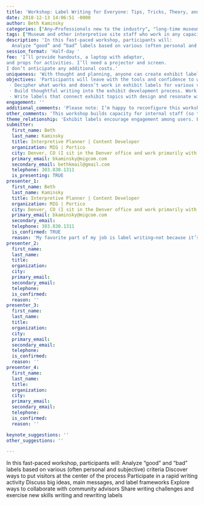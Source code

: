 ```yaml
---
title: 'Workshop: Label Writing for Everyone: Tips, Tricks, Theory, and PRACTICE'
date: 2018-12-13 14:06:51 -0000
author: Beth Kaminsky
categories: ["Any—Professionals new to the industry", "long-time museum staff new to exhibits", "and seasoned exhibit people who want a refresher for inspiration and practice."]
tags: ["Museum and other interpretive site staff who work in any capacity on projects for users that have physical display components." ]
description: 'In this fast-paced workshop, participants will:
  Analyze “good” and “bad” labels based on various (often personal and subjective) criteria Discover ways to put visitors at the center of the process Participate in a rapid writing activity Discuss big ideas, main messages, and label frameworks Explore ways to collaborate with community advisors Share writing challenges and exercise new skills writing and rewriting labels'
session_format: 'Half-day '
fee: 'I’ll provide handouts, a laptop with adaptor,
and props for activities. I’ll need a projector and screen.
I don’t anticipate any additional costs.'
uniqueness: 'With thought and planning, anyone can create exhibit labels that resonate with users. Explore approaches and processes and practice doing it.'
objectives: 'Participants will leave with the tools and confidence to write readable and relevant exhibit labels for their audiences. They will have the confidence to:
 · Decipher what works and doesn’t work in exhibit labels for various visitor types and why. They will be able to recognize characteristics of readable, effective labels
 · Build thoughtful writing into the exhibit development process. Work independently or collaborate with other staff and community members on label frameworks and approaches
 · Write labels that connect exhibit topics with design and resonate with audiences in the overall museum, gallery, visitor center park, zoo, or aquarium experience'
engagement: ''
additional_comments: 'Please note: I’m happy to reconfigure this workshop as a session (lightning pace)—please let me know if that seems a better fit. Thanks!'
other_comments: 'This workshop builds capacity for internal staff (so they don’t have to hire consultants like me).'
theme_relationship: 'Exhibit labels encourage engagement among users. Because a message isn’t a message unless it’s received, this workshop rages against obligatory text on walls. The workshop itself will engage attendees in content and activities, transmitting tools that will help them engage audiences through words in exhibit experiences.'
submitter:
  first_name: Beth
  last_name: Kaminsky
  title: Interpretive Planner | Content Developer
  organization: MIG | Portico
  city: Denver, CO (I sit in the Denver office and work primarily with the interpretive team in Seattle, WA)
  primary_email: bkaminsky@migcom.com
  secondary_email: bethkmail@gmail.com
  telephone: 303.830.1311
  is_presenting: TRUE
presenter_1:
  first_name: Beth
  last_name: Kaminsky
  title: Interpretive Planner | Content Developer
  organization: MIG | Portico
  city: Denver, CO (I sit in the Denver office and work primarily with the interpretive team in Seattle, WA)
  primary_email: bkaminsky@migcom.com
  secondary_email:
  telephone: 303.830.1311
  is_confirmed: TRUE
  reason: 'My favorite part of my job is label writing—not because it’s easy, because it’s rewarding. As a visitor, I appreciate well-written, easy to read labels that connect me (and other users) to content in three-dimensional free choice informal learning environments. Having the opportunity to share my enthusiasm with people involved in interpretation thrills me.'
presenter_2:
  first_name:
  last_name:
  title:
  organization:
  city:
  primary_email:
  secondary_email:
  telephone:
  is_confirmed:
  reason: ''
presenter_3:
  first_name:
  last_name:
  title:
  organization:
  city:
  primary_email:
  secondary_email:
  telephone:
  is_confirmed:
  reason: ''
presenter_4:
  first_name:
  last_name:
  title:
  organization:
  city:
  primary_email:
  secondary_email:
  telephone:
  is_confirmed:
  reason: ''

keynote_suggestions: ''
other_suggestions: ''

---
```

In this fast-paced workshop, participants will:
  Analyze “good” and “bad” labels based on various (often personal and subjective) criteria Discover ways to put visitors at the center of the process Participate in a rapid writing activity Discuss big ideas, main messages, and label frameworks Explore ways to collaborate with community advisors Share writing challenges and exercise new skills writing and rewriting labels
